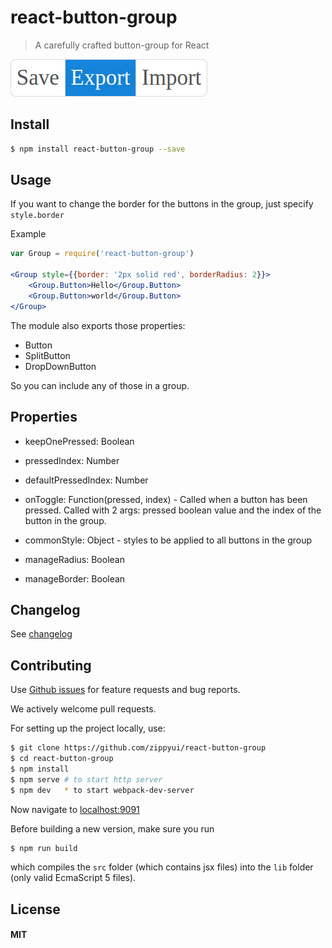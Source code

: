 # react-button-group

> A carefully crafted button-group for React

<img src="./button-group.png" height="60" width="315"/>

## Install

```sh
$ npm install react-button-group --save
```

## Usage

If you want to change the border for the buttons in the group, just specify `style.border`

Example

```jsx
var Group = require('react-button-group')

<Group style={{border: '2px solid red', borderRadius: 2}}>
	<Group.Button>Hello</Group.Button>
	<Group.Button>world</Group.Button>
</Group>
```

The module also exports those properties:

 * Button
 * SplitButton
 * DropDownButton

So you can include any of those in a group.


## Properties

 * keepOnePressed: Boolean
 * pressedIndex: Number
 * defaultPressedIndex: Number
 * onToggle: Function(pressed, index) - Called when a button has been pressed. Called with 2 args: pressed boolean value and the index of the button in the group.
 * commonStyle: Object - styles to be applied to all buttons in the group

 * manageRadius: Boolean
 * manageBorder: Boolean

 ## Changelog

 See [changelog](./CHANGELOG.md)

 ## Contributing

 Use [Github issues](https://github.com/zippyui/react-button-group/issues) for feature requests and bug reports.

 We actively welcome pull requests.

 For setting up the project locally, use:

 ```sh
 $ git clone https://github.com/zippyui/react-button-group
 $ cd react-button-group
 $ npm install
 $ npm serve # to start http server
 $ npm dev   * to start webpack-dev-server
 ```

 Now navigate to [localhost:9091](http://localhost:9091/)

 Before building a new version, make sure you run

 ```sh
 $ npm run build
 ```
 which compiles the `src` folder (which contains jsx files) into the `lib` folder (only valid EcmaScript 5 files).

 ## License

 #### MIT